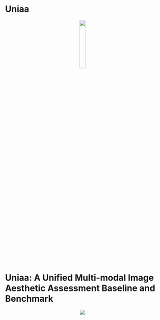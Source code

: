 # Uniaa
<p align="center">
<img src="https://github.com/ZK-Zhou/spikformer/blob/main/images/spikformer-logo.png" width="20%">
</p>

# Uniaa: A Unified Multi-modal Image Aesthetic Assessment Baseline and Benchmark


<p align="center">
<img src="https://github.com/Uniaa-MLLM/Uniaa/blob/main/imgs/intro.pdf">
</p>
